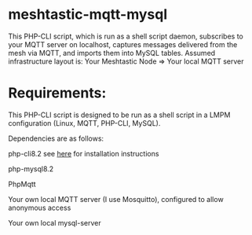 # meshtastic-mqtt-mysql
This PHP-CLI script, which is run as a shell script daemon, subscribes to your MQTT server on localhost, captures messages delivered from the mesh via MQTT, and imports them into MySQL tables.
Assumed infrastructure layout is: Your Meshtastic Node => Your local MQTT server
# Requirements:
This PHP-CLI script is designed to be run as a shell script in a LMPM configuration (Linux, MQTT, PHP-CLI, MySQL).

Dependencies are as follows:

php-cli8.2 see <a href='test'>here</a> for installation instructions 

php-mysql8.2

PhpMqtt

Your own local MQTT server (I use Mosquitto), configured to allow anonymous access

Your own local mysql-server


